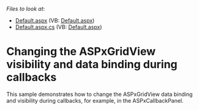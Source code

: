 <!-- default file list -->
*Files to look at*:

* [Default.aspx](./CS/ExampleE442/Default.aspx) (VB: [Default.aspx](./VB/ExampleE442/Default.aspx))
* [Default.aspx.cs](./CS/ExampleE442/Default.aspx.cs) (VB: [Default.aspx](./VB/ExampleE442/Default.aspx))
<!-- default file list end -->
# Changing the ASPxGridView visibility and data binding during callbacks


<p>This sample demonstrates how to change the ASPxGridView data binding and visibility during callbacks, for example, in the ASPxCallbackPanel.</p>

<br/>


